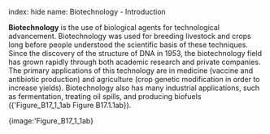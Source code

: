index: hide
name: Biotechnology - Introduction

 **Biotechnology** is the use of biological agents for technological advancement. Biotechnology was used for breeding livestock and crops long before people understood the scientific basis of these techniques. Since the discovery of the structure of DNA in 1953, the biotechnology field has grown rapidly through both academic research and private companies. The primary applications of this technology are in medicine (vaccine and antibiotic production) and agriculture (crop genetic modification in order to increase yields). Biotechnology also has many industrial applications, such as fermentation, treating oil spills, and producing biofuels ({'Figure_B17_1_1ab Figure B17.1.1ab}).


{image:'Figure_B17_1_1ab}
        

